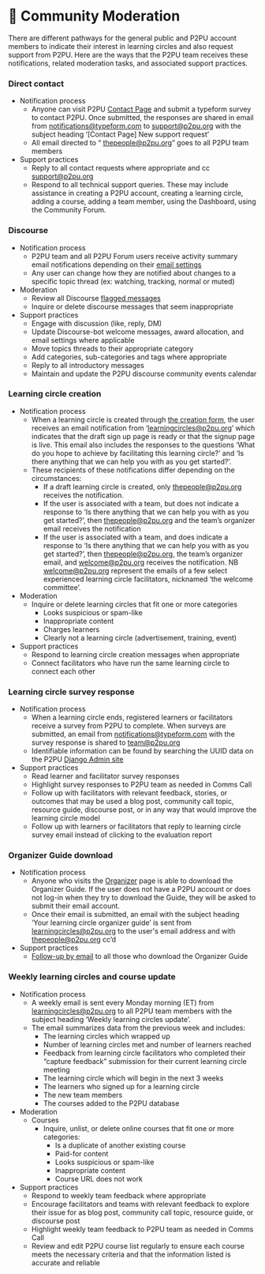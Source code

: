 # 🏡 Community Moderation

There are different pathways for the general public and P2PU account members to indicate their interest in learning circles and also request support from P2PU. Here are the ways that the P2PU team receives these notifications, related moderation tasks, and associated support practices.

### &#x20;**Direct contact**

* Notification process
  * Anyone can visit P2PU [Contact Page](https://www.p2pu.org/en/contact/) and submit a typeform survey to contact P2PU. Once submitted, the responses are shared in email from [notifications@typeform.com](mailto:notifications@typeform.com) to [support@p2pu.org](mailto:support@p2pu.org) with the subject heading ‘\[Contact Page] New support request’
  * All email directed to “ [thepeople@p2pu.org](mailto:thepeople@p2pu.org)” goes to all P2PU team members
* Support practices
  * Reply to all contact requests where appropriate and cc [support@p2pu.org](mailto:support@p2pu.org)
  * Respond to all technical support queries. These may include assistance in creating a P2PU account, creating a learning circle, adding a course, adding a team member, using the Dashboard, using the Community Forum.

### &#x20;**Discourse**

* Notification process
  * P2PU team and all P2PU Forum users receive activity summary email notifications depending on their [email settings](https://community.p2pu.org/my/preferences/emails)
  * Any user can change how they are notified about changes to a specific topic thread (ex: watching, tracking, normal or muted)
* Moderation
  * Review all Discourse [flagged messages](https://community.p2pu.org/review)
  * Inquire or delete discourse messages that seem inappropriate
* Support practices
  * Engage with discussion (like, reply, DM)&#x20;
  * Update Discourse-bot welcome messages, award allocation, and email settings where applicable
  * Move topics threads to their appropriate category
  * Add categories, sub-categories and tags where appropriate
  * Reply to all introductory messages
  * Maintain and update the P2PU discourse community events calendar

### &#x20;**Learning circle creation**

* Notification process
  * When a learning circle is created through [the creation form](https://learningcircles.p2pu.org/en/studygroup/create/), the user receives an email notification from ‘[learningcircles@p2pu.org](mailto:learningcircles@p2pu.org)’ which indicates that the draft sign up page is ready or that the signup page is live. This email also includes the responses to the questions ‘What do you hope to achieve by facilitating this learning circle?’ and ‘Is there anything that we can help you with as you get started?’.
  * These recipients of these notifications differ depending on the circumstances:
    * If a draft learning circle is created, only [thepeople@p2pu.org](mailto:thepeople@p2pu.org) receives the notification.
    * If the user is associated with a team, but does not indicate a response to ‘Is there anything that we can help you with as you get started?’, then [thepeople@p2pu.org](mailto:thepeople@p2pu.org) and the team’s organizer email receives the notification
    * If the user is associated with a team, and does indicate a response to ‘Is there anything that we can help you with as you get started?’, then [thepeople@p2pu.org](mailto:thepeople@p2pu.org), the team’s organizer email, and [welcome@p2pu.org](mailto:welcome@p2pu.org) receives the notification. NB [welcome@p2pu.org](mailto:welcome@p2pu.org) represent the emails of a few select experienced learning circle facilitators, nicknamed ‘the welcome committee’.
* Moderation
  * Inquire or delete learning circles that fit one or more categories
    * Looks suspicious or spam-like
    * Inappropriate content
    * Charges learners
    * Clearly not a learning circle (advertisement, training, event)
* Support practices
  * Respond to learning circle creation messages when appropriate
  * Connect facilitators who have run the same learning circle to connect each other

### &#x20;**Learning circle survey response**

* Notification process
  * When a learning circle ends, registered learners or facilitators receive a survey from P2PU to complete. When surveys are submitted, an email from [notifications@typeform.com](mailto:notifications@typeform.com) with the survey response is shared to [team@p2pu.org](mailto:team@p2pu.org)
  * Identifiable information can be found by searching the UUID data on the P2PU [Django Admin site](https://learningcircles.p2pu.org/en/admin/)
* Support practices
  * Read learner and facilitator survey responses
  * Highlight survey responses to P2PU team as needed in Comms Call
  * Follow up with facilitators with relevant feedback, stories, or outcomes that may be used a blog post, community call topic, resource guide, discourse post, or in any way that would improve the learning circle model
  * Follow up with learners or facilitators that reply to learning circle survey email instead of clicking to the evaluation report

### &#x20;**Organizer Guide download**

* Notification process
  * Anyone who visits the [Organizer](https://www.p2pu.org/en/organize/) page is able to download the Organizer Guide. If the user does not have a P2PU account or does not log-in when they try to download the Guide, they will be asked to submit their email account.&#x20;
  * Once their email is submitted, an email with the subject heading ‘Your learning circle organizer guide’ is sent from [learningcircles@p2pu.org](mailto:learningcircles@p2pu.org) to the user's email address and with [thepeople@p2pu.org](mailto:thepeople@p2pu.org) cc’d
* Support practices
  * [Follow-up by email](https://docs.google.com/document/d/1tnhIk\_nP5dGl8EAtO0\_LslfR6IkYS8Oz4YtQbEiK\_NQ/edit) to all those who download the Organizer Guide

### &#x20;**Weekly learning circles and course update**

* Notification process
  * A weekly email is sent every Monday morning (ET) from [learningcircles@p2pu.org](mailto:learningcircles@p2pu.org) to all P2PU team members with the subject heading ‘Weekly learning circles update’.&#x20;
  * The email summarizes data from the previous week and includes:
    * The learning circles which wrapped up
    * Number of learning circles met and number of learners reached
    * Feedback from learning circle facilitators who completed their “capture feedback” submission for their current learning circle meeting
    * The learning circle which will begin in the next 3 weeks
    * The learners who signed up for a learning circle
    * The new team members&#x20;
    * The courses added to the P2PU database
* Moderation
  * Courses
    * Inquire, unlist, or delete online courses that fit one or more categories:
      * Is a duplicate of another existing course
      * Paid-for content
      * Looks suspicious or spam-like
      * Inappropriate content
      * Course URL does not work
* Support practices
  * Respond to weekly team feedback where appropriate
  * Encourage facilitators and teams with relevant feedback to explore their issue for as blog post, community call topic, resource guide, or discourse post
  * Highlight weekly team feedback to P2PU team as needed in Comms Call
  * Review and edit P2PU course list regularly to ensure each course meets the necessary criteria and that the information listed is accurate and reliable
